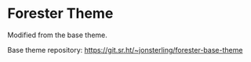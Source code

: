 # Forester Theme

Modified from the base theme.

Base theme repository: https://git.sr.ht/~jonsterling/forester-base-theme
